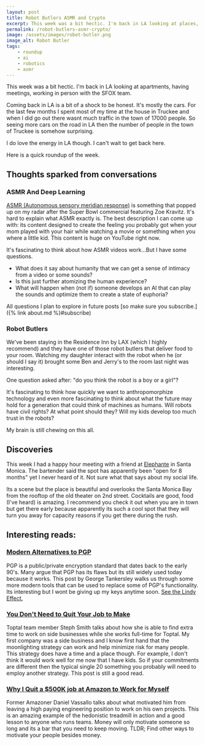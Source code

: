 ```yaml
---
layout: post
title: Robot Butlers ASMR and Crypto
excerpt: This week was a bit hectic. I'm back in LA looking at places, having some meetings, working in person with the SFOX team. Here is a quick roundup of the week.
permalink: /robot-butlers-asmr-crypto/
image: /assets/images/robot-butler.png
image_alt: Robot Butler
tags:
    - roundup
    - ai
    - robotics
    - asmr
---
```


This week was a bit hectic. I'm back in LA looking at apartments, having meetings, working in person with the SFOX team.

Coming back in LA is a bit of a shock to be honest. It's mostly the cars. For the last few months I spent most of my time at the house in Truckee and when I did go out there wasnt much traffic in the town of 17000 people. So seeing more cars on the road in LA then the number of people in the town of Truckee is somehow surprising.

I do love the energy in LA though. I can't wait to get back here.

Here is a quick roundup of the week.

## Thoughts sparked from conversations
### ASMR And Deep Learning
[ASMR (Autonomous sensory meridian response)](https://en.wikipedia.org/wiki/Autonomous_sensory_meridian_response) is something that popped up on my radar after the Super Bowl commercial featuring Zoe Kravitz. It's hard to explain what ASMR exactly is. The best description I can come up with: its content designed to create the feeling you probably got when your mom played with your hair while watching a movie or something when you where a little kid. This content is huge on YouTube right now.

It's fascinating to think about how ASMR videos work...But I have some questions.

- What does it say about humanity that we can get a sense of intimacy from a video or some sounds?
- Is this just further atomizing the human experience?
- What will happen when (not if) someone develops an AI that can play the sounds and optimize them to create a state of euphoria?

All questions I plan to explore in future posts [so make sure you subscribe.]({% link about.md %}#subscribe)

### Robot Butlers
We've been staying in the Residence Inn by LAX (which I highly recommend) and they have one of those robot butlers that deliver food to your room. Watching my daughter interact with the robot when he (or should I say it) brought some Ben and Jerry's to the room last night was interesting. 

One question asked after: "do you think the robot is a boy or a girl"? 

It's fascinating to think how quickly we want to anthropomorphize technology and even more fascinating to think about what the future may hold for a generation that could think of machines as humans. Will robots have civil rights? At what point should they? Will my kids develop too much trust in the robots?

My brain is still chewing on this all.

## Discoveries
This week I had a happy hour meeting with a friend at [Elephante](https://www.elephantela.com/) in Santa Monica. The bartender said the spot has apparently been "open for 8 months" yet I never heard of it. Not sure what that says about my social life.

Its a scene but the place is beautiful and overlooks the Santa Monica Bay from the rooftop of the old theater on 2nd street. Cocktails are good, food (I've heard) is amazing. I recommend you check it out when you are in town but get there early because apparently its such a cool spot that they will turn you away for capacity reasons if you get there during the rush.

## Interesting reads:
### [Modern Alternatives to PGP](https://blog.gtank.cc/modern-alternatives-to-pgp/)
PGP is a public/private encryption standard that dates back to the early 90's. Many argue that PGP has its flaws but its still widely used today because it works. This post by George Tankersley walks us through some more modern tools that can be used to replace some of PGP's functionality. Its interesting but I wont be giving up my keys anytime soon. [See the Lindy Effect.](https://en.wikipedia.org/wiki/Lindy_effect)

### [You Don't Need to Quit Your Job to Make](https://blog.stephsmith.io/you-dont-need-to-quit-your-job-to-make/)
Toptal team member Steph Smith talks about how she is able to find extra time to work on side businesses while she works full-time for Toptal. My first company was a side business and I know first hand that the moonlighting strategy can work and help minimize risk for many people. This strategy does have a time and a place though. For example, I don't think it would work well for me now that I have kids. So if your commitments are different then the typical single 20 something you probably will need to employ another strategy. This post is still a good read.

### [Why I Quit a $500K job at Amazon to Work for Myself](https://danielvassallo.com/only-intrinsic-motivation-lasts/)
Former Amazoner Daniel Vassallo talks about what motivated him from leaving a high paying engineering position to work on his own projects. This is an amazing example of the hedonistic treadmill in action and a good lesson to anyone who runs teams. Money will only motivate someone so long and its a bar that you need to keep moving. TLDR; Find other ways to motivate your people besides money.
